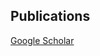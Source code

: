 ## Publications
[Google Scholar](https://scholar.google.com.au/citations?hl=en&user=tmQUU98AAAAJ&view_op=list_works&sortby=pubdate)

